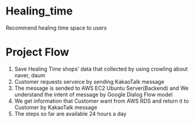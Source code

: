 # Healing_time
Recommend healing time space to users

# Project Flow
1. Save Healing Time shops' data that collected by using crowling about naver, daum
2. Customer requests serveice by sending KakaoTalk message
3. The message is sended to AWS EC2 Ubuntu Server(Backend) and We understand the intent of message by Google Dialog Flow model
4. We get information that Customer want from AWS RDS and return it to Customer by KakaoTalk message
5. The steps so far are available 24 hours a day
